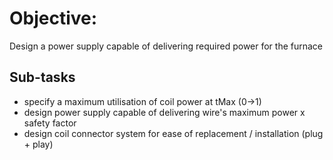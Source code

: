 # Objective:
Design a power supply capable of delivering required power for the furnace

## Sub-tasks
- specify a maximum utilisation of coil power at tMax (0->1)
- design power supply capable of delivering wire's maximum power x safety factor
- design coil connector system for ease of replacement / installation (plug + play)
